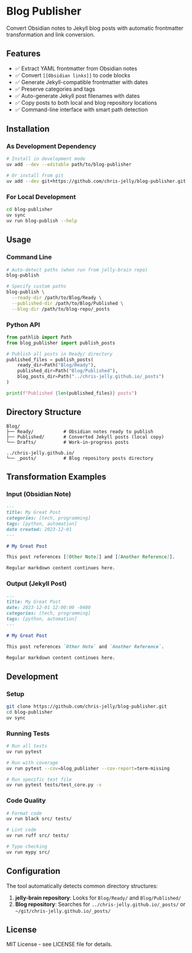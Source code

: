 # Blog Publisher

Convert Obsidian notes to Jekyll blog posts with automatic frontmatter transformation and link conversion.

## Features

- ✅ Extract YAML frontmatter from Obsidian notes
- ✅ Convert `[[Obsidian links]]` to code blocks
- ✅ Generate Jekyll-compatible frontmatter with dates
- ✅ Preserve categories and tags
- ✅ Auto-generate Jekyll post filenames with dates
- ✅ Copy posts to both local and blog repository locations
- ✅ Command-line interface with smart path detection

## Installation

### As Development Dependency

```bash
# Install in development mode
uv add --dev --editable path/to/blog-publisher

# Or install from git
uv add --dev git+https://github.com/chris-jelly/blog-publisher.git
```

### For Local Development

```bash
cd blog-publisher
uv sync
uv run blog-publish --help
```

## Usage

### Command Line

```bash
# Auto-detect paths (when run from jelly-brain repo)
blog-publish

# Specify custom paths
blog-publish \
  --ready-dir /path/to/Blog/Ready \
  --published-dir /path/to/Blog/Published \
  --blog-dir /path/to/blog-repo/_posts
```

### Python API

```python
from pathlib import Path
from blog_publisher import publish_posts

# Publish all posts in Ready/ directory
published_files = publish_posts(
    ready_dir=Path("Blog/Ready"),
    published_dir=Path("Blog/Published"), 
    blog_posts_dir=Path("../chris-jelly.github.io/_posts")
)

print(f"Published {len(published_files)} posts")
```

## Directory Structure

```
Blog/
├── Ready/           # Obsidian notes ready to publish
├── Published/       # Converted Jekyll posts (local copy)
└── Drafts/          # Work-in-progress posts

../chris-jelly.github.io/
└── _posts/          # Blog repository posts directory
```

## Transformation Examples

### Input (Obsidian Note)
```markdown
---
title: My Great Post
categories: [tech, programming]
tags: [python, automation]
date created: 2023-12-01
---

# My Great Post

This post references [[Other Note]] and [[Another Reference]].

Regular markdown content continues here.
```

### Output (Jekyll Post)
```markdown
---
title: My Great Post
date: 2023-12-01 12:00:00 -0400
categories: [tech, programming]
tags: [python, automation]
---

# My Great Post

This post references `Other Note` and `Another Reference`.

Regular markdown content continues here.
```

## Development

### Setup
```bash
git clone https://github.com/chris-jelly/blog-publisher.git
cd blog-publisher
uv sync
```

### Running Tests
```bash
# Run all tests
uv run pytest

# Run with coverage
uv run pytest --cov=blog_publisher --cov-report=term-missing

# Run specific test file
uv run pytest tests/test_core.py -v
```

### Code Quality
```bash
# Format code
uv run black src/ tests/

# Lint code  
uv run ruff src/ tests/

# Type checking
uv run mypy src/
```

## Configuration

The tool automatically detects common directory structures:

1. **jelly-brain repository**: Looks for `Blog/Ready/` and `Blog/Published/`
2. **Blog repository**: Searches for `../chris-jelly.github.io/_posts/` or `~/git/chris-jelly.github.io/_posts/`

## License

MIT License - see LICENSE file for details.